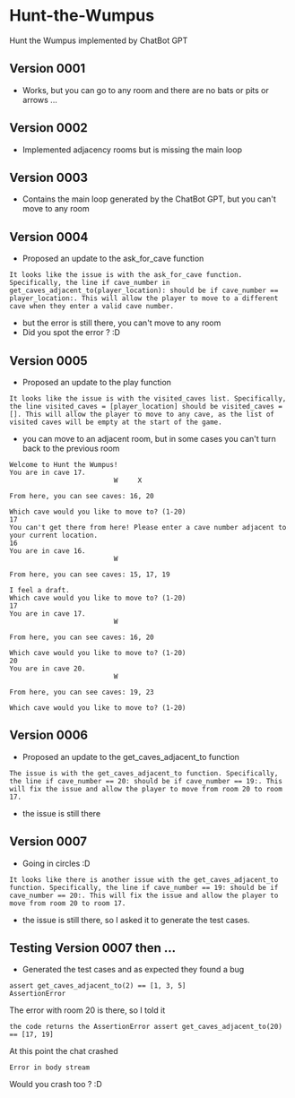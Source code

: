 # Hunt-the-Wumpus
Hunt the Wumpus implemented by ChatBot GPT

## Version 0001
- Works, but you can go to any room and there are no bats or pits or arrows ...

## Version 0002
- Implemented adjacency rooms but is missing the main loop

## Version 0003
- Contains the main loop generated by the ChatBot GPT, but you can't move to any room

## Version 0004
- Proposed an update to the ask_for_cave function
```
It looks like the issue is with the ask_for_cave function. Specifically, the line if cave_number in get_caves_adjacent_to(player_location): should be if cave_number == player_location:. This will allow the player to move to a different cave when they enter a valid cave number.
```
- but the error is still there, you can't move to any room
- Did you spot the error ? :D

## Version 0005
- Proposed an update to the play function
```
It looks like the issue is with the visited_caves list. Specifically, the line visited_caves = [player_location] should be visited_caves = []. This will allow the player to move to any cave, as the list of visited caves will be empty at the start of the game.
```

- you can move to an adjacent room, but in some cases you can't turn back to the previous room
```
Welcome to Hunt the Wumpus!
You are in cave 17.
                          W     X       

From here, you can see caves: 16, 20

Which cave would you like to move to? (1-20)
17
You can't get there from here! Please enter a cave number adjacent to your current location.
16
You are in cave 16.
                          W             

From here, you can see caves: 15, 17, 19

I feel a draft.
Which cave would you like to move to? (1-20)
17
You are in cave 17.
                          W             

From here, you can see caves: 16, 20

Which cave would you like to move to? (1-20)
20
You are in cave 20.
                          W             

From here, you can see caves: 19, 23

Which cave would you like to move to? (1-20)
```

## Version 0006
- Proposed an update to the get_caves_adjacent_to function
```
The issue is with the get_caves_adjacent_to function. Specifically, the line if cave_number == 20: should be if cave_number == 19:. This will fix the issue and allow the player to move from room 20 to room 17.
```

- the issue is still there

## Version 0007
- Going in circles :D
```
It looks like there is another issue with the get_caves_adjacent_to function. Specifically, the line if cave_number == 19: should be if cave_number == 20:. This will fix the issue and allow the player to move from room 20 to room 17.
```

- the issue is still there, so I asked it to generate the test cases.

## Testing Version 0007 then ...
- Generated the test cases and as expected they found a bug
```
assert get_caves_adjacent_to(2) == [1, 3, 5]
AssertionError
```

The error with room 20 is there, so I told it
```
the code returns the AssertionError assert get_caves_adjacent_to(20) == [17, 19]
```

At this point the chat crashed
```
Error in body stream
```

Would you crash too ? :D



